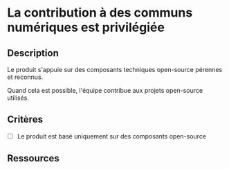 # La contribution à des communs numériques est privilégiée

## Description

Le produit s'appuie sur des composants techniques open-source pérennes et
reconnus.

Quand cela est possible, l'équipe contribue aux projets open-source utilisés.

## Critères

- [ ] Le produit est basé uniquement sur des composants open-source

## Ressources
